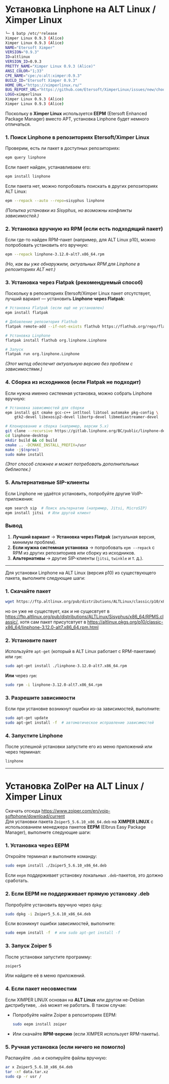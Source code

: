 # Установка Linphone на ALT Linux / Ximper Linux

```bash
└─ $ batp /etc/*release
Ximper Linux 0.9.3 (Alice)
Ximper Linux 0.9.3 (Alice)
NAME="Etersoft Ximper"
VERSION="0.9.3"
ID=altlinux
VERSION_ID=0.9.3
PRETTY_NAME="Ximper Linux 0.9.3 (Alice)"
ANSI_COLOR="1;33"
CPE_NAME="cpe:/o:alt:ximper:0.9.3"
BUILD_ID="Etersoft Ximper 0.9.3"
HOME_URL="https://ximperlinux.ru/"
BUG_REPORT_URL="https://github.com/Etersoft/XimperLinux/issues/new/choose"
LOGO=ximperlinux
Ximper Linux 0.9.3 (Alice)
Ximper Linux 0.9.3 (Alice)
```

Поскольку в **Ximper Linux** используется **EEPM** (Etersoft Enhanced Package Manager) вместо APT, установка Linphone будет немного отличаться.


### **1. Поиск Linphone в репозиториях Etersoft/Ximper Linux**
Проверим, есть ли пакет в доступных репозиториях:
```bash
epm query linphone
```
Если пакет найден, устанавливаем его:
```bash
epm install linphone
```

Если пакета нет, можно попробовать поискать в других репозиториях ALT Linux:
```bash
epm --repack --auto --repo=sisyphus linphone
```
*(Попытка установки из Sisyphus, но возможны конфликты зависимостей.)*



### **2. Установка вручную из RPM (если есть подходящий пакет)**
Если где-то найден RPM-пакет (например, для ALT Linux p10), можно попробовать установить его вручную:
```bash
epm --repack linphone-3.12.0-alt7.x86_64.rpm
```
*(Но, как вы уже обнаружили, актуальных RPM для Linphone в репозиториях ALT нет.)*



### **3. Установка через Flatpak (рекомендуемый способ)**
Поскольку в репозиториях Etersoft/Ximper Linux пакет отсутствует, лучший вариант — установить **Linphone через Flatpak**:
```bash
# Установка Flatpak (если ещё не установлен)
epm install flatpak

# Добавление репозитория Flathub
flatpak remote-add --if-not-exists flathub https://flathub.org/repo/flathub.flatpakrepo

# Установка Linphone
flatpak install flathub org.linphone.Linphone

# Запуск
flatpak run org.linphone.Linphone
```
*(Этот метод обеспечит актуальную версию без проблем с зависимостями.)*



### **4. Сборка из исходников (если Flatpak не подходит)**
Если нужна именно системная установка, можно собрать Linphone вручную:
```bash
# Установка зависимостей для сборки
epm install git cmake gcc-c++ intltool libtool automake pkg-config \
    gtk2-devel libexosip2-devel libortp-devel libmediastreamer-devel

# Клонирование и сборка (например, версии 5.x)
git clone --recursive https://gitlab.linphone.org/BC/public/linphone-desktop.git
cd linphone-desktop
mkdir build && cd build
cmake .. -DCMAKE_INSTALL_PREFIX=/usr
make -j$(nproc)
sudo make install
```
*(Этот способ сложнее и может потребовать дополнительных библиотек.)*



### **5. Альтернативные SIP-клиенты**
Если Linphone не удаётся установить, попробуйте другие VoIP-приложения:
```bash
epm search sip  # Поиск альтернатив (например, Jitsi, MicroSIP)
epm install jitsi  # Или другой клиент
```

### **Вывод**
1. **Лучший вариант** → **Установка через Flatpak** (актуальная версия, минимум проблем).  
2. **Если нужна системная установка** → попробовать `epm --repack` с RPM из других репозиториев или сборку из исходников.  
3. **Альтернативы** → другие SIP-клиенты (`jitsi`, `twinkle` и т. д.).  



---------------------
Для установки Linphone на ALT Linux (версия p10) из существующего пакета, выполните следующие шаги:

### 1. **Скачайте пакет**
   ```bash
   wget https://ftp.altlinux.org/pub/distributions/ALTLinux/classic/p10/x86_64/RPMS.classic//linphone-3.12.0-alt7.x86_64.rpm
   ```
но он уже не существует, как и не сущесвтует в https://ftp.altlinux.org/pub/distributions/ALTLinux/Sisyphus/x86_64/RPMS.classic/, хотя сам пакет присутсвтует в https://altlinux.pkgs.org/p10/classic-x86_64/linphone-3.12.0-alt7.x86_64.rpm.html

### 2. **Установите пакет**
   Используйте `apt-get` (который в ALT Linux работает с RPM-пакетами) или `rpm`:
   ```bash
   sudo apt-get install ./linphone-3.12.0-alt7.x86_64.rpm
   ```
   **Или** через `rpm`:
   ```bash
   sudo rpm -i linphone-3.12.0-alt7.x86_64.rpm
   ```

### 3. **Разрешите зависимости**
   Если при установке возникнут ошибки из-за зависимостей, выполните:
   ```bash
   sudo apt-get update
   sudo apt-get install -f  # автоматическое исправление зависимостей
   ```

### 4. **Запустите Linphone**
   После успешной установки запустите его из меню приложений или через терминал:
   ```bash
   linphone
   ```
-------------------------------------

# Установка ZoIPer на ALT Linux / Ximper Linux

Скачать отсюда https://www.zoiper.com/en/voip-softphone/download/current
<br/> Для установки пакета `Zoiper5_5.6.10_x86_64.deb` на **XIMPER LINUX** с использованием менеджера пакетов **EEPM** (Elbrus Easy Package Manager), выполните следующие шаги:

### 1. **Установка через EEPM**
Откройте терминал и выполните команду:
```bash
sudo eepm install ./Zoiper5_5.6.10_x86_64.deb
```
Если `eepm` поддерживает установку локальных `.deb`-пакетов, это должно сработать.

### 2. **Если EEPM не поддерживает прямую установку .deb**
Попробуйте установить вручную через `dpkg`:
```bash
sudo dpkg -i Zoiper5_5.6.10_x86_64.deb
```
Если возникнут ошибки зависимостей, выполните:
```bash
sudo eepm install -f  # или sudo apt-get install -f
```

### 3. **Запуск Zoiper 5**
После установки запустите программу:
```bash
zoiper5
```
Или найдите её в меню приложений.

### 4. **Если пакет несовместим**
Если XIMPER LINUX основан на **ALT Linux** или другом не-Debian дистрибутиве, `.deb` может не работать. В таком случае:
- Попробуйте найти Zoiper в репозиториях EEPM:
  ```bash
  sudo eepm install zoiper
  ```
- Или скачайте **RPM-версию** (если XIMPER использует RPM-пакеты).

### 5. **Ручная установка (если ничего не помогло)**
Распакуйте `.deb` и скопируйте файлы вручную:
```bash
ar x Zoiper5_5.6.10_x86_64.deb
tar -xf data.tar.xz
sudo cp -r usr /
```
